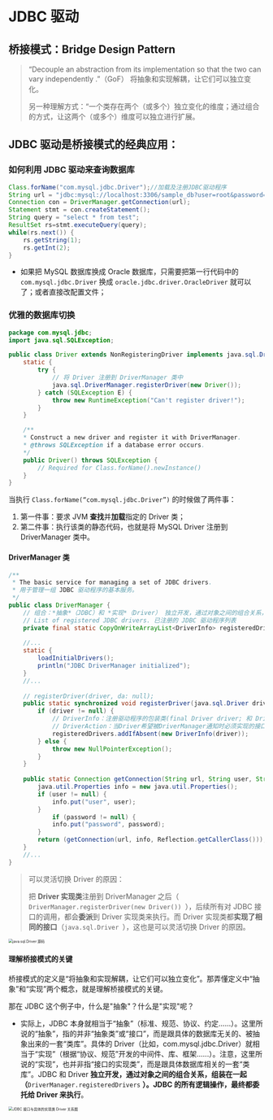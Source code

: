 

# JDBC 驱动



## 桥接模式：Bridge Design Pattern

> “Decouple an abstraction from its implementation so that the two can vary independently .”（GoF）
> 将抽象和实现解耦，让它们可以独立变化。
>
> 另一种理解方式：“一个类存在两个（或多个）独立变化的维度；通过组合的方式，让这两个（或多个）维度可以独立进行扩展。



## JDBC 驱动是桥接模式的经典应用：



### 如何利用 JDBC 驱动来查询数据库



```java
Class.forName("com.mysql.jdbc.Driver");//加载及注册JDBC驱动程序
String url = "jdbc:mysql://localhost:3306/sample_db?user=root&password=your_password";
Connection con = DriverManager.getConnection(url);
Statement stmt = con.createStatement();
String query = "select * from test";
ResultSet rs=stmt.executeQuery(query);
while(rs.next()) {
	rs.getString(1);
	rs.getInt(2);
}
```

- 如果把 MySQL 数据库换成 Oracle 数据库，只需要把第一行代码中的 `com.mysql.jdbc.Driver` 换成 `oracle.jdbc.driver.OracleDriver` 就可以了；或者直接改配置文件；



### 优雅的数据库切换



```java
package com.mysql.jdbc;
import java.sql.SQLException;

public class Driver extends NonRegisteringDriver implements java.sql.Driver {
	static {
		try {
			// 将 Driver 注册到 DriverManager 类中
			java.sql.DriverManager.registerDriver(new Driver());
		} catch (SQLException E) {
			throw new RuntimeException("Can't register driver!");
		}
	}

	/**
	* Construct a new driver and register it with DriverManager.
	* @throws SQLException if a database error occurs.
	*/
	public Driver() throws SQLException {
		// Required for Class.forName().newInstance()
	}
}
```



当执行 `Class.forName(“com.mysql.jdbc.Driver”)` 的时候做了两件事：

1. 第一件事：要求 JVM **查找**并**加载**指定的 Driver 类；
2. 第二件事：执行该类的静态代码，也就是将 MySQL Driver 注册到 DriverManager 类中。



#### **DriverManager** 类

```java
/**
 * The basic service for managing a set of JDBC drivers.
 * 用于管理一组 JDBC 驱动程序的基本服务。
 */
public class DriverManager {
	// 组合：*抽象*（JDBC）和 *实现*（Driver） 独立开发，通过对象之间的组合关系，组装在一起；
	// List of registered JDBC drivers. 已注册的 JDBC 驱动程序列表
	private final static CopyOnWriteArrayList<DriverInfo> registeredDrivers = new CopyOnWriteArrayList<DriverInfo>();
	
	//...
	static {
		loadInitialDrivers();
		println("JDBC DriverManager initialized");
	}
	//...
	
	// registerDriver(driver, da: null);
	public static synchronized void registerDriver(java.sql.Driver driver) throws SQLException {
		if (driver != null) {
			// DriverInfo：注册驱动程序的包装类(final Driver driver; 和 DriverAction da;)
			// DriverAction：当Driver希望被DriverManager通知时必须实现的接口；DriverManager.registerDriver(Driver, DriverAction)。
			registeredDrivers.addIfAbsent(new DriverInfo(driver));
		} else {
			throw new NullPointerException();
		}
	}
	
	public static Connection getConnection(String url, String user, String password) throws SQLException {
		java.util.Properties info = new java.util.Properties();
		if (user != null) {
			info.put("user", user);
		}
			if (password != null) {
			info.put("password", password);
		}
		return (getConnection(url, info, Reflection.getCallerClass()));
	}
	//...
}
```



> 可以灵活切换 Driver 的原因：
>
> 把 **Driver 实现类**注册到 DriverManager 之后（ `DriverManager.registerDriver(new Driver()) `），后续所有对 JDBC 接口的调用，都会**委派**到 Driver 实现类来执行。而 Driver 实现类都**实现了相同的接口**（`java.sql.Driver `），这也是可以灵活切换 Driver 的原因。

<img src="https://github.com/J-doIt/geektime_java_tc/blob/main/resources/week05/img_2.png" alt="java.sql.Driver 源码" style="zoom:50%;" />


#### 理解桥接模式的关键

桥接模式的定义是“将抽象和实现解耦，让它们可以独立变化”。那弄懂定义中“抽象”和“实现”两个概念，就是理解桥接模式的关键。


那在 JDBC 这个例子中，什么是"抽象"？什么是"实现"呢？
- 实际上，JDBC 本身就相当于“抽象”（标准、规范、协议、约定......）。这里所说的“抽象”，指的并非“抽象类”或“接口”，而是跟具体的数据库无关的、被抽象出来的一套“类库”。具体的 Driver（比如，com.mysql.jdbc.Driver）就相当于“实现”（根据“协议、规范”开发的中间件、库、框架......）。注意，这里所说的“实现”，也并非指“接口的实现类”，而是跟具体数据库相关的一套“类库”。JDBC 和 Driver **独立开发，通过对象之间的组合关系，组装在一起（**`DriverManager.registeredDrivers` **）。JDBC 的所有逻辑操作，最终都委托给 Driver 来执行**。

<img src="https://github.com/J-doIt/geektime_java_tc/blob/main/resources/week05/img_1.png" alt="JDBC 接口与具体的实现类 Driver 关系图" style="zoom:50%;" />
